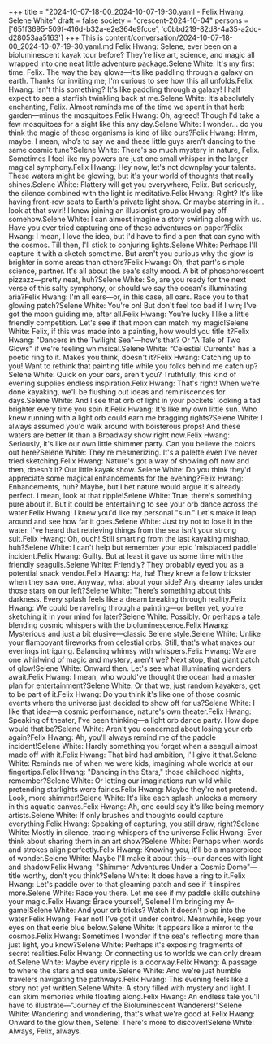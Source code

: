 +++
title = "2024-10-07-18-00_2024-10-07-19-30.yaml - Felix Hwang, Selene White"
draft = false
society = "crescent-2024-10-04"
persons = ['651f3695-509f-416d-b32a-e2e364e9fcce', 'c0bbd219-82d8-4a35-a2dc-d28053aa5163']
+++
This is content/conversation/2024-10-07-18-00_2024-10-07-19-30.yaml.md
Felix Hwang: Selene, ever been on a bioluminescent kayak tour before? They're like art, science, and magic all wrapped into one neat little adventure package.Selene White: It's my first time, Felix. The way the bay glows—it’s like paddling through a galaxy on earth. Thanks for inviting me; I'm curious to see how this all unfolds.Felix Hwang: Isn't this something? It's like paddling through a galaxy! I half expect to see a starfish twinkling back at me.Selene White: It’s absolutely enchanting, Felix. Almost reminds me of the time we spent in that herb garden—minus the mosquitoes.Felix Hwang: Oh, agreed! Though I'd take a few mosquitoes for a sight like this any day.Selene White: I wonder... do you think the magic of these organisms is kind of like ours?Felix Hwang: Hmm, maybe. I mean, who’s to say we and these little guys aren’t dancing to the same cosmic tune?Selene White: There's so much mystery in nature, Felix. Sometimes I feel like my powers are just one small whisper in the larger magical symphony.Felix Hwang: Hey now, let's not downplay your talents. These waters might be glowing, but it's your world of thoughts that really shines.Selene White: Flattery will get you everywhere, Felix. But seriously, the silence combined with the light is meditative.Felix Hwang: Right? It's like having front-row seats to Earth's private light show. Or maybe starring in it... look at that swirl! I knew joining an illusionist group would pay off somehow.Selene White: I can almost imagine a story swirling along with us. Have you ever tried capturing one of these adventures on paper?Felix Hwang: I mean, I love the idea, but I'd have to find a pen that can sync with the cosmos. Till then, I'll stick to conjuring lights.Selene White: Perhaps I'll capture it with a sketch sometime. But aren't you curious why the glow is brighter in some areas than others?Felix Hwang: Oh, that part's simple science, partner. It's all about the sea's salty mood. A bit of phosphorescent pizzazz—pretty neat, huh?Selene White: So, are you ready for the next verse of this salty symphony, or should we say the ocean's illuminating aria?Felix Hwang: I'm all ears—or, in this case, all oars. Race you to that glowing patch?Selene White: You're on! But don't feel too bad if I win; I've got the moon guiding me, after all.Felix Hwang: You're lucky I like a little friendly competition. Let's see if that moon can match my magic!Selene White: Felix, if this was made into a painting, how would you title it?Felix Hwang: "Dancers in the Twilight Sea"—how's that? Or "A Tale of Two Glows" if we're feeling whimsical.Selene White: “Celestial Currents” has a poetic ring to it. Makes you think, doesn't it?Felix Hwang: Catching up to you! Want to rethink that painting title while you folks behind me catch up?Selene White: Quick on your oars, aren't you? Truthfully, this kind of evening supplies endless inspiration.Felix Hwang: That's right! When we're done kayaking, we'll be flushing out ideas and reminiscences for days.Selene White: And I see that orb of light in your pockets' looking a tad brighter every time you spin it.Felix Hwang: It's like my own little sun. Who knew running with a light orb could earn me bragging rights?Selene White: I always assumed you'd walk around with boisterous props! And these waters are better lit than a Broadway show right now.Felix Hwang: Seriously, it's like our own little shimmer party. Can you believe the colors out here?Selene White: They're mesmerizing. It's a palette even I've never tried sketching.Felix Hwang: Nature's got a way of showing off now and then, doesn't it? Our little kayak show. Selene White: Do you think they'd appreciate some magical enhancements for the evening?Felix Hwang: Enhancements, huh? Maybe, but I bet nature would argue it's already perfect. I mean, look at that ripple!Selene White: True, there's something pure about it. But it could be entertaining to see your orb dance across the water.Felix Hwang: I knew you'd like my personal "sun." Let's make it leap around and see how far it goes.Selene White: Just try not to lose it in the water. I've heard that retrieving things from the sea isn't your strong suit.Felix Hwang: Oh, ouch! Still smarting from the last kayaking mishap, huh?Selene White: I can't help but remember your epic 'misplaced paddle' incident.Felix Hwang: Guilty. But at least it gave us some time with the friendly seagulls.Selene White: Friendly? They probably eyed you as a potential snack vendor.Felix Hwang: Ha, ha! They knew a fellow trickster when they saw one. Anyway, what about your side? Any dreamy tales under those stars on our left?Selene White: There’s something about this darkness. Every splash feels like a dream breaking through reality.Felix Hwang: We could be raveling through a painting—or better yet, you're sketching it in your mind for later?Selene White: Possibly. Or perhaps a tale, blending cosmic whispers with the bioluminescence.Felix Hwang: Mysterious and just a bit elusive—classic Selene style.Selene White: Unlike your flamboyant fireworks from celestial orbs. Still, that's what makes our evenings intriguing. Balancing whimsy with whispers.Felix Hwang: We are one whirlwind of magic and mystery, aren't we? Next stop, that giant patch of glow!Selene White: Onward then. Let's see what illuminating wonders await.Felix Hwang: I mean, who would've thought the ocean had a master plan for entertainment?Selene White: Or that we, just random kayakers, get to be part of it.Felix Hwang: Do you think it's like one of those cosmic events where the universe just decided to show off for us?Selene White: I like that idea—a cosmic performance, nature's own theater.Felix Hwang: Speaking of theater, I've been thinking—a light orb dance party. How dope would that be?Selene White: Aren't you concerned about losing your orb again?Felix Hwang: Ah, you'll always remind me of the paddle incident!Selene White: Hardly something you forget when a seagull almost made off with it.Felix Hwang: That bird had ambition, I'll give it that.Selene White: Reminds me of when we were kids, imagining whole worlds at our fingertips.Felix Hwang: "Dancing in the Stars," those childhood nights, remember?Selene White: Or letting our imaginations run wild while pretending starlights were fairies.Felix Hwang: Maybe they're not pretend. Look, more shimmer!Selene White: It's like each splash unlocks a memory in this aquatic canvas.Felix Hwang: Ah, one could say it's like being memory artists.Selene White: If only brushes and thoughts could capture everything.Felix Hwang: Speaking of capturing, you still draw, right?Selene White: Mostly in silence, tracing whispers of the universe.Felix Hwang: Ever think about sharing them in an art show?Selene White: Perhaps when words and strokes align perfectly.Felix Hwang: Knowing you, it'll be a masterpiece of wonder.Selene White: Maybe I'll make it about this—our dances with light and shadow.Felix Hwang: "Shimmer Adventures Under a Cosmic Dome"—title worthy, don't you think?Selene White: It does have a ring to it.Felix Hwang: Let's paddle over to that gleaming patch and see if it inspires more.Selene White: Race you there. Let me see if my paddle skills outshine your magic.Felix Hwang: Brace yourself, Selene! I'm bringing my A-game!Selene White: And your orb tricks? Watch it doesn't plop into the water.Felix Hwang: Fear not! I've got it under control. Meanwhile, keep your eyes on that eerie blue below.Selene White: It appears like a mirror to the cosmos.Felix Hwang: Sometimes I wonder if the sea's reflecting more than just light, you know?Selene White: Perhaps it's exposing fragments of secret realities.Felix Hwang: Or connecting us to worlds we can only dream of.Selene White: Maybe every ripple is a doorway.Felix Hwang: A passage to where the stars and sea unite.Selene White: And we're just humble travelers navigating the pathways.Felix Hwang: This evening feels like a story not yet written.Selene White: A story filled with mystery and light. I can skim memories while floating along.Felix Hwang: An endless tale you'll have to illustrate—"Journey of the Bioluminescent Wanderers!"Selene White: Wandering and wondering, that's what we're good at.Felix Hwang: Onward to the glow then, Selene! There's more to discover!Selene White: Always, Felix, always.